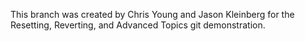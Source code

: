 This branch was created by Chris Young and Jason Kleinberg for the Resetting, Reverting, and Advanced Topics git demonstration.
